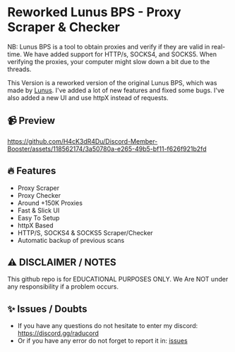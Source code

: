 # Reworked Lunus BPS - Proxy Scraper & Checker
NB: Lunus BPS is a tool to obtain proxies and verify if they are valid in real-time. We have added support for HTTP/s, SOCKS4, and SOCKS5. When verifying the proxies, your computer might slow down a bit due to the threads.

This Version is a reworked version of the original Lunus BPS, which was made by [Lunus](https://gitgub.com/Lunus). I've added a lot of new features and fixed some bugs. I've also added a new UI and use httpX instead of requests.

## 📹 Preview

https://github.com/H4cK3dR4Du/Discord-Member-Booster/assets/118562174/3a50780a-e265-49b5-bf11-f626f921b2fd

## 🔥 Features
- Proxy Scraper
- Proxy Checker
- Around +150K Proxies
- Fast & Slick UI
- Easy To Setup
- httpX Based
- HTTP/S, SOCKS4 & SOCKS5 Scraper/Checker
- Automatic backup of previous scans

## ⚠️ DISCLAIMER / NOTES
This github repo is for EDUCATIONAL PURPOSES ONLY. We Are NOT under any responsibility if a problem occurs.

## ✨ Issues / Doubts

- If you have any questions do not hesitate to enter my discord: https://discord.gg/raducord
- Or if you have any error do not forget to report it in: [issues](https://github.com/vshuraeff/LunusBPS-reworked/issues/new)
